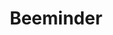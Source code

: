---
blog: http://blog.beeminder.com/
facebook: https://facebook.com/beeminder
instagram: https://instagram.com/beeminder
linkedin: https://linkedin.com/company/beeminder
logohandle: beeminder
sort: beeminder
title: Beeminder
twitter: https://x.com/bmndr
website: https://www.beeminder.com/
---